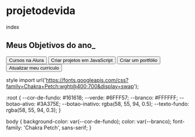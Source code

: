 # projetodevida
index
<!DOCTYPE html>
<html lang="pt-br">
<head>
  <meta charset="UTF-8">
  <meta name="viewport" content="width=device-width, initial-scale=1.0">
  <title>Meus objetivos do ano</title>
    <link rel="stylesheet" href="style.css">
</head>
<body>
    <section class="conteudo-principal">
      <h2 class="titulo-principal">Meus Objetivos do ano_</h2>
      <div class="botoes">
        <button class="botao">Cursos na Alura</button>
        <button class="botao">Criar projetos em JavaScript</button>
        <button class="botao">Criar um portfólio</button>
        <button class="botao">Atualizar meu currículo</button>
      </div>
    </section>
  </body>
  </html>
  
  
  
  
  
  
  style
  import url('https://fonts.googleapis.com/css?family=Chakra+Petch:wght@400;700&display=swap');

:root {
  --cor-de-fundo: #161618;
  --verde: #6FFF57;
  --branco: #FFFFFF;
  --botao-ativo: #3A375E;
  --botao-inativo: rgba(58, 55, 94, 0.5);
  --texto-fundo: rgba(58, 55, 94, 0.3);
}

body {
  background-color: var(--cor-de-fundo);
  color: var(--branco);
  font-family: 'Chakra Petch', sans-serif;
}
